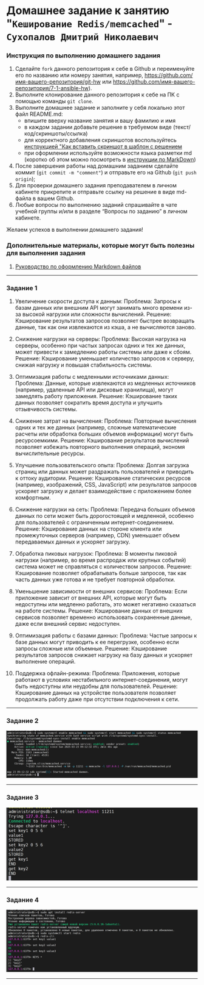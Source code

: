 # Домашнее задание к занятию "`Кеширование Redis/memcached`" - `Сухопалов Дмитрий Николаевич`


### Инструкция по выполнению домашнего задания

   1. Сделайте `fork` данного репозитория к себе в Github и переименуйте его по названию или номеру занятия, например, https://github.com/имя-вашего-репозитория/git-hw или  https://github.com/имя-вашего-репозитория/7-1-ansible-hw).
   2. Выполните клонирование данного репозитория к себе на ПК с помощью команды `git clone`.
   3. Выполните домашнее задание и заполните у себя локально этот файл README.md:
      - впишите вверху название занятия и вашу фамилию и имя
      - в каждом задании добавьте решение в требуемом виде (текст/код/скриншоты/ссылка)
      - для корректного добавления скриншотов воспользуйтесь [инструкцией "Как вставить скриншот в шаблон с решением](https://github.com/netology-code/sys-pattern-homework/blob/main/screen-instruction.md)
      - при оформлении используйте возможности языка разметки md (коротко об этом можно посмотреть в [инструкции  по MarkDown](https://github.com/netology-code/sys-pattern-homework/blob/main/md-instruction.md))
   4. После завершения работы над домашним заданием сделайте коммит (`git commit -m "comment"`) и отправьте его на Github (`git push origin`);
   5. Для проверки домашнего задания преподавателем в личном кабинете прикрепите и отправьте ссылку на решение в виде md-файла в вашем Github.
   6. Любые вопросы по выполнению заданий спрашивайте в чате учебной группы и/или в разделе “Вопросы по заданию” в личном кабинете.
   
Желаем успехов в выполнении домашнего задания!
   
### Дополнительные материалы, которые могут быть полезны для выполнения задания

1. [Руководство по оформлению Markdown файлов](https://gist.github.com/Jekins/2bf2d0638163f1294637#Code)

---

### Задание 1

1. Увеличение скорости доступа к данным:
   Проблема: Запросы к базам данных или внешним API могут занимать много времени из-за высокой нагрузки или сложности вычислений.
   Решение: Кэширование результатов запросов позволяет быстрее возвращать данные, так как они извлекаются из кэша, а не вычисляются заново.

2. Снижение нагрузки на серверы:
   Проблема: Высокая нагрузка на серверы, особенно при частых запросах одних и тех же данных, может привести к замедлению работы системы или даже к сбоям.
   Решение: Кэширование уменьшает количество запросов к серверу, снижая нагрузку и повышая стабильность системы.

3. Оптимизация работы с медленными источниками данных:
   Проблема: Данные, которые извлекаются из медленных источников (например, удаленные API или дисковые хранилища), могут замедлять работу приложения.
   Решение: Кэширование таких данных позволяет сократить время доступа и улучшить отзывчивость системы.

4. Снижение затрат на вычисления:
   Проблема: Повторные вычисления одних и тех же данных (например, сложные математические расчеты или обработка больших объемов информации) могут быть ресурсоемкими.
   Решение: Кэширование результатов вычислений позволяет избежать повторного выполнения операций, экономя вычислительные ресурсы.

5. Улучшение пользовательского опыта:
   Проблема: Долгая загрузка страниц или данных может раздражать пользователей и приводить к оттоку аудитории.
   Решение: Кэширование статических ресурсов (например, изображений, CSS, JavaScript) или результатов запросов ускоряет загрузку и делает взаимодействие с приложением более комфортным.

6. Снижение нагрузки на сеть:
   Проблема: Передача больших объемов данных по сети может быть дорогостоящей и медленной, особенно для пользователей с ограниченным интернет-соединением.
   Решение: Кэширование данных на стороне клиента или промежуточных серверов (например, CDN) уменьшает объем передаваемых данных и ускоряет загрузку.

7. Обработка пиковых нагрузок:
   Проблема: В моменты пиковой нагрузки (например, во время распродаж или крупных событий) система может не справляться с количеством запросов.
   Решение: Кэширование позволяет обрабатывать больше запросов, так как часть данных уже готова и не требует повторной обработки.

8. Уменьшение зависимости от внешних сервисов:
   Проблема: Если приложение зависит от внешних API, которые могут быть недоступны или медленно работать, это может негативно сказаться на работе системы.
   Решение: Кэширование данных от внешних сервисов позволяет временно использовать сохраненные данные, даже если внешний сервис недоступен.

9. Оптимизация работы с базами данных:
   Проблема: Частые запросы к базе данных могут приводить к ее перегрузке, особенно если запросы сложные или объемные.
   Решение: Кэширование результатов запросов снижает нагрузку на базу данных и ускоряет выполнение операций.

10. Поддержка офлайн-режима:
   Проблема: Приложения, которые работают в условиях нестабильного интернет-соединения, могут быть недоступны или неудобны для пользователей.
   Решение: Кэширование данных на устройстве пользователя позволяет продолжать работу даже при отсутствии подключения к сети.

---

### Задание 2

![Mem](https://github.com/PL4NTEXZ/hw_sdn/blob/main/img/sdb11-02/2.1.jpg)

---

### Задание 3

![TTL](https://github.com/PL4NTEXZ/hw_sdn/blob/main/img/sdb11-02/3.1.jpg)

---


### Задание 4

![Redis](https://github.com/PL4NTEXZ/hw_sdn/blob/main/img/sdb11-02/4.1.jpg)

---
